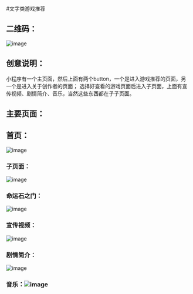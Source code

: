 #文字类游戏推荐
## 二维码：
![image](https://github.com/TBAatrox/web-wechat-2017/tree/master/1514080901133/pages/ldy/2.jpg)
## 创意说明：
小程序有一个主页面，然后上面有两个button，一个是进入游戏推荐的页面，另一个是进入关于创作者的页面；
选择好查看的游戏页面后进入子页面，上面有宣传视频、剧情简介、音乐，当然这些东西都在子子页面。
## 主要页面：
## 首页：
![image](https://github.com/TBAatrox/web-wechat-2017/tree/master/1514080901133/pages/ldy/3.jpg) 

### 子页面：
![image](https://github.com/TBAatrox/web-wechat-2017/tree/master/1514080901133/pages/ldy/4.jpg)

### 命运石之门：
![image](https://github.com/TBAatrox/web-wechat-2017/tree/master/1514080901133/pages/ldy/5.jpg)

### 宣传视频：
![image](https://github.com/TBAatrox/web-wechat-2017/tree/master/1514080901133/pages/ldy/6.jpg)

### 剧情简介：
![image](https://github.com/TBAatrox/web-wechat-2017/tree/master/1514080901133/pages/ldy/7.jpg)

### 音乐：![image](https://github.com/TBAatrox/web-wechat-2017/tree/master/1514080901133/pages/ldy/8.jpg)




